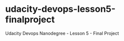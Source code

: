 # udacity-devops-lesson5-finalproject
Udacity Devops Nanodegree - Lesson 5 - Final Project

[![<pgcorriente>](https://circleci.com/gh/pgcorriente/udacity-devops-lesson5-finalproject.svg?style=svg)](https://app.circleci.com/pipelines/github/pgcorriente/udacity-devops-lesson5-finalproject/1/workflows/4f877ee0-fad3-4f6d-b7a0-fc5e811bfb4b)


